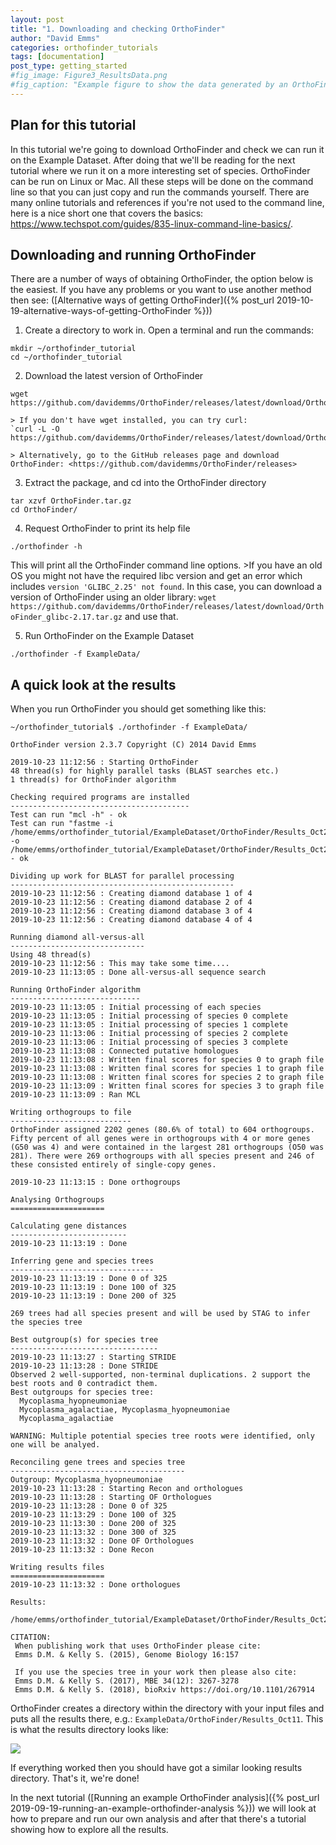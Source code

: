 ```yaml
---
layout: post
title: "1. Downloading and checking OrthoFinder"
author: "David Emms"
categories: orthofinder_tutorials
tags: [documentation]
post_type: getting_started
#fig_image: Figure3_ResultsData.png
#fig_caption: "Example figure to show the data generated by an OrthoFinder run"
---
```


## Plan for this tutorial
In this tutorial we're going to download OrthoFinder and check we can run it on the Example Dataset. After doing that we'll be reading for the next tutorial where we run it on a more interesting set of species. OrthoFinder can be run on Linux or Mac. All these steps will be done on the command line so that you can just copy and run the commands yourself. There are many online tutorials and references if you're not used to the command line, here is a nice short one that covers the basics: <https://www.techspot.com/guides/835-linux-command-line-basics/>.

## Downloading and running OrthoFinder
There are a number of ways of obtaining OrthoFinder, the option below is the easiest. If you have any problems or you want to use another method then see: ([Alternative ways of getting OrthoFinder]({% post_url 2019-10-19-alternative-ways-of-getting-OrthoFinder %}))


1. Create a directory to work in. Open a terminal and run the commands:
```
mkdir ~/orthofinder_tutorial
cd ~/orthofinder_tutorial
```

2. Download the latest version of OrthoFinder
```
wget https://github.com/davidemms/OrthoFinder/releases/latest/download/OrthoFinder.tar.gz
```
    
    > If you don't have wget installed, you can try curl:
    `curl -L -O https://github.com/davidemms/OrthoFinder/releases/latest/download/OrthoFinder.tar.gz`
    
    > Alternatively, go to the GitHub releases page and download OrthoFinder: <https://github.com/davidemms/OrthoFinder/releases>
    
3. Extract the package, and cd into the OrthoFinder directory
```
tar xzvf OrthoFinder.tar.gz
cd OrthoFinder/
```

4. Request OrthoFinder to print its help file
```
./orthofinder -h
```
This will print all the OrthoFinder command line options. 
    >If you have an old OS you might not have the required libc version and get an error which includes `version 'GLIBC_2.25' not found`. In this case, you can download a version of OrthoFinder using an older library: `wget https://github.com/davidemms/OrthoFinder/releases/latest/download/OrthoFinder_glibc-2.17.tar.gz` and use that.

5. Run OrthoFinder on the Example Dataset
```
./orthofinder -f ExampleData/
```

## A quick look at the results

When you run OrthoFinder you should get something like this:
```
~/orthofinder_tutorial$ ./orthofinder -f ExampleData/

OrthoFinder version 2.3.7 Copyright (C) 2014 David Emms

2019-10-23 11:12:56 : Starting OrthoFinder
48 thread(s) for highly parallel tasks (BLAST searches etc.)
1 thread(s) for OrthoFinder algorithm

Checking required programs are installed
----------------------------------------
Test can run "mcl -h" - ok
Test can run "fastme -i /home/emms/orthofinder_tutorial/ExampleDataset/OrthoFinder/Results_Oct23/WorkingDirectory/SimpleTest.phy -o /home/emms/orthofinder_tutorial/ExampleDataset/OrthoFinder/Results_Oct23/WorkingDirectory/SimpleTest.tre" - ok

Dividing up work for BLAST for parallel processing
--------------------------------------------------
2019-10-23 11:12:56 : Creating diamond database 1 of 4
2019-10-23 11:12:56 : Creating diamond database 2 of 4
2019-10-23 11:12:56 : Creating diamond database 3 of 4
2019-10-23 11:12:56 : Creating diamond database 4 of 4

Running diamond all-versus-all
------------------------------
Using 48 thread(s)
2019-10-23 11:12:56 : This may take some time....
2019-10-23 11:13:05 : Done all-versus-all sequence search

Running OrthoFinder algorithm
-----------------------------
2019-10-23 11:13:05 : Initial processing of each species
2019-10-23 11:13:05 : Initial processing of species 0 complete
2019-10-23 11:13:05 : Initial processing of species 1 complete
2019-10-23 11:13:06 : Initial processing of species 2 complete
2019-10-23 11:13:06 : Initial processing of species 3 complete
2019-10-23 11:13:08 : Connected putative homologues
2019-10-23 11:13:08 : Written final scores for species 0 to graph file
2019-10-23 11:13:08 : Written final scores for species 1 to graph file
2019-10-23 11:13:08 : Written final scores for species 2 to graph file
2019-10-23 11:13:09 : Written final scores for species 3 to graph file
2019-10-23 11:13:09 : Ran MCL

Writing orthogroups to file
---------------------------
OrthoFinder assigned 2202 genes (80.6% of total) to 604 orthogroups. Fifty percent of all genes were in orthogroups with 4 or more genes (G50 was 4) and were contained in the largest 281 orthogroups (O50 was 281). There were 269 orthogroups with all species present and 246 of these consisted entirely of single-copy genes.

2019-10-23 11:13:15 : Done orthogroups

Analysing Orthogroups
=====================

Calculating gene distances
--------------------------
2019-10-23 11:13:19 : Done

Inferring gene and species trees
--------------------------------
2019-10-23 11:13:19 : Done 0 of 325
2019-10-23 11:13:19 : Done 100 of 325
2019-10-23 11:13:19 : Done 200 of 325

269 trees had all species present and will be used by STAG to infer the species tree

Best outgroup(s) for species tree
---------------------------------
2019-10-23 11:13:27 : Starting STRIDE
2019-10-23 11:13:28 : Done STRIDE
Observed 2 well-supported, non-terminal duplications. 2 support the best roots and 0 contradict them.
Best outgroups for species tree:
  Mycoplasma_hyopneumoniae
  Mycoplasma_agalactiae, Mycoplasma_hyopneumoniae
  Mycoplasma_agalactiae

WARNING: Multiple potential species tree roots were identified, only one will be analyed.

Reconciling gene trees and species tree
---------------------------------------
Outgroup: Mycoplasma_hyopneumoniae
2019-10-23 11:13:28 : Starting Recon and orthologues
2019-10-23 11:13:28 : Starting OF Orthologues
2019-10-23 11:13:28 : Done 0 of 325
2019-10-23 11:13:29 : Done 100 of 325
2019-10-23 11:13:30 : Done 200 of 325
2019-10-23 11:13:32 : Done 300 of 325
2019-10-23 11:13:32 : Done OF Orthologues
2019-10-23 11:13:32 : Done Recon

Writing results files
=====================
2019-10-23 11:13:32 : Done orthologues

Results:
    /home/emms/orthofinder_tutorial/ExampleDataset/OrthoFinder/Results_Oct23/

CITATION:
 When publishing work that uses OrthoFinder please cite:
 Emms D.M. & Kelly S. (2015), Genome Biology 16:157

 If you use the species tree in your work then please also cite:
 Emms D.M. & Kelly S. (2017), MBE 34(12): 3267-3278
 Emms D.M. & Kelly S. (2018), bioRxiv https://doi.org/10.1101/267914
```

OrthoFinder creates a directory within the directory with your input files and puts all the results there, e.g.: `ExampleData/OrthoFinder/Results_Oct11`. This is what the results directory looks like:

<img src="{{ site.github.url }}/assets/img/results_directory.png">

If everything worked then you should have got a similar looking results directory. That's it, we're done!

In the next tutorial ([Running an example OrthoFinder analysis]({% post_url 2019-09-19-running-an-example-orthofinder-analysis %})) we will look at how to prepare and run our own analysis and after that there's a tutorial showing how to explore all the results. 
